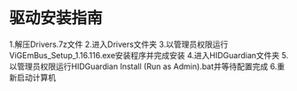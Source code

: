 # 驱动安装指南
1.解压Drivers.7z文件
2.进入Drivers文件夹
3.以管理员权限运行ViGEmBus_Setup_1.16.116.exe安装程序并完成安装
4.进入HIDGuardian文件夹
5.以管理员权限运行HIDGuardian Install (Run as Admin).bat并等待配置完成
6.重新启动计算机